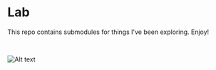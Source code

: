 # Lab

This repo contains submodules for things I've been exploring. Enjoy!

</br>

![Alt text](https://media.tenor.com/Aoq2slq4JnMAAAAd/explosions-chemistry-experience.gif)  